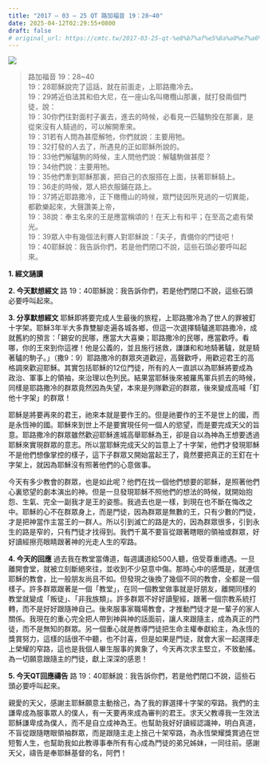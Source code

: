 ```yaml
---
title: "2017 – 03 – 25 QT 路加福音 19：28~40"
date: 2025-04-12T02:29:55+0800
draft: false
# original_url: https://cmtc.tw/2017-03-25-qt-%e8%b7%af%e5%8a%a0%e7%a6%8f%e9%9f%b3-19%ef%bc%9a2840
---
```


![](/images/qt.jpg)
> 路加福音 19：28\~40  
> 19：28耶穌說完了這話，就在前面走，上耶路撒冷去。  
> 19：29將近伯法其和伯大尼，在一座山名叫橄欖山那裏，就打發兩個門徒，說：  
> 19：30你們往對面村子裏去，進去的時候，必看見一匹驢駒拴在那裏，是從來沒有人騎過的，可以解開牽來。  
> 19：31若有人問為甚麼解牠，你們就說：主要用牠。  
> 19：32打發的人去了，所遇見的正如耶穌所說的。  
> 19：33他們解驢駒的時候，主人問他們說：解驢駒做甚麼？  
> 19：34他們說：主要用牠。  
> 19：35他們牽到耶穌那裏，把自己的衣服搭在上面，扶著耶穌騎上。  
> 19：36走的時候，眾人把衣服鋪在路上。  
> 19：37將近耶路撒冷，正下橄欖山的時候，眾門徒因所見過的一切異能，都歡樂起來，大聲讚美上帝，  
> 19：38說：奉主名來的王是應當稱頌的！在天上有和平；在至高之處有榮光。  
> 19：39眾人中有幾個法利賽人對耶穌說：「夫子，責備你的門徒吧！  
> 19：40耶穌說：我告訴你們，若是他們閉口不說，這些石頭必要呼叫起來。

**1.  經文誦讀**

**2.  今天默想經文**
路 19：40耶穌說：我告訴你們，若是他們閉口不說，這些石頭必要呼叫起來。

**3. 分享默想經文**
耶穌即將要完成人生最後的旅程，上耶路撒冷為了世人的罪被釘十字架。耶穌3年半大多靠雙腳走遍各城各鄉，但這一次選擇騎驢進耶路撒冷，成就舊約的預言：「錫安的民哪，應當大大喜樂；耶路撒冷的民哪，應當歡呼。看哪，你的王來到你這裡！他是公義的，並且施行拯救，謙謙和和地騎著驢，就是騎著驢的駒子。」（撒9：9）耶路撒冷的群眾夾道歡迎，高聲歡呼，用歡迎君王的高格調來歡迎耶穌。其實包括耶穌的12位門徒，所有的人一直誤以為耶穌將要成為政治、軍事上的領袖，來治理以色列民。結果當耶穌後來被羅馬軍兵抓去的時候，同樣是耶路撒冷的群眾竟然因為失望，本來是列隊歡迎的群眾，後來變成高喊「釘他十字架」的群眾！

耶穌是將要再來的君王，祂來本就是要作王的。但是祂要作的王不是世上的國，而是永恆神的國。耶穌來到世上不是要實現任何一個人的慾望，而是要完成天父的旨意。耶路撒冷的群眾雖然歡迎耶穌進城高舉耶穌為王，卻是自以為神為王想要透過耶穌來實現群眾的意志。所以當耶穌完成天父的旨意上了十字架，他們才發現耶穌不是他們想像掌控的樣子，這下子群眾又開始當起王了，竟然要把真正的王釘在十字架上，就因為耶穌沒有照著他們的心意做事。

今天有多少教會的群眾，也是如此呢？他們在找一個他們想要的耶穌，是照著他們心裏慾望的劇本演出的神。但是一旦發現耶穌不照他們的想法的時候，就開始抱怨、生氣、完全一副我才是王的姿態。我過去也是一樣，到現在也不斷在悔改之中。耶穌的心不在群眾身上，而是門徒，因為群眾是無數的王，只有少數的門徒，才是把神當作主當王的一群人。所以引到滅亡的路是大的，因為群眾很多，引到永生的路是窄的，只有門徒才找得到。我們千萬不要盲從跟著瞎眼的領袖或群眾，好好讀經擦亮眼睛跟著神的光走人生的窄路。

**4. 今天的回應**
過去我在教堂當傳道，每週講道給500人聽，倍受尊重禮遇。一旦離開會堂，就被立刻斷絕來往，並收到不少惡意中傷。那時心中的感慨是，就連信耶穌的教會，比一般朋友尚且不如。但發現之後換了幾個不同的教會，全都是一個樣子。許多群眾跟著是一個「教堂」，在同一個教堂做事就是好朋友，離開同樣的教堂就變成「叛徒」、「非我族類」。許多群眾不好好讀聖經，跟著一個宗教系統打轉，而不是好好跟隨神自己。後來服事家職場教會，才推動門徒才是一輩子的家人關係。我現在的重心完全把人帶到神與神的話面前，讓人來跟隨主，成為真正的門徒，而不是無知的群眾。另一個重心就是教導門徒把生命主權奉獻給主，為永恆的獎賞努力，這樣的話很不中聽，也不討喜，但是如果是門徒，就會大家一起選擇走上榮耀的窄路，這也是我個人畢生服事的異象了，今天再次求主堅立，不致動搖。為一切願意跟隨主的門徒，獻上深深的感恩！

**5. 今天QT回應禱告**
路 19：40耶穌說：我告訴你們，若是他們閉口不說，這些石頭必要呼叫起來。

親愛的天父，感謝主耶穌願意主動捨己，為了我的罪選擇十字架的窄路。我們的主謙卑成為服事眾人的僕人，有一天要再來成為審判的君王。求天父教導我一生效法耶穌謙卑成為僕人，而不是自立成神為王。也幫助我好好讀經認識神，明白真道，不盲從跟隨瞎眼領袖群眾，而是跟隨主走上捨己十架窄路，為永恆榮耀獎賞過在世短暫人生，也幫助我如此教導事奉所有有心成為門徒的弟兄姊妹，一同往前。感謝天父，禱告是奉耶穌基督的名，阿們！
